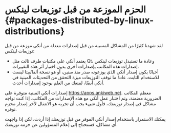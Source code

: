 # الحزم الموزعة من قبل توزيعات لينكس {#packages-distributed-by-linux-distributions}

لقد شهدنا كثيرًا من المشاكل المسببة من قبل إصدارات معدلة من أنكي موزعة من قبل توزيعات لينكس:

 - يعتمد أنكي على مكتبات طرف ثالث مثل Qt، وعادة ما تستبدل توزيعات لينكس إصدارات هذه
  المكاتب بإصدارات أخرى بدون اختبار أثر هذه التغييرات.
  - أحيانًا يكون إصدار أنكي الذي يوزعونه صدر منذ سنين، أو هو نسخة ألفا/بيتا ليست
  للاستخدام الثابت. عادةً ما توقف التوزيعات ميزة التحقق من التحديثات المبنية في أنكي أيضًا،
  لمنعك من العلم بوجود إصدارات أحدث.

إصدارات أنكي المبنية متوفرة على <https://apps.ankiweb.net>.
معظم المكاتب الضرورية مضمنة، وتم اختبار عمل أنكي مع هذه الإصدارات من المكاتب.
إذا كنت تواجه مشاكل في إصدار توزيعتك، فأول شيء يجب أن تجربه هو الانتقال لآخر إصدار
محزم نوفره.

يمكنك الاستمرار باستخدام إصدار أنكي الموفر من قبل توزيعتك إذا أردت، لكن إذا واجهت أي مشاكل،
فستحتاج إلى إعلام المسؤولين عن حزمة توزيعتك.
